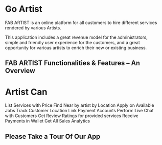 # Go Artist

FAB ARTIST is an online platform for all customers to hire different services rendered by various Artists.

This application includes a great revenue model for the administrators, simple and friendly user experience for the customers, and a great opportunity for various artists to enrich their new or existing business.

## FAB ARTIST Functionalities & Features – An Overview
# Artist Can
List Services with Price
Find Near by artist by Location
Apply on Available Jobs
Track Customer Location
Link Payment Accounts
Perform Live Chat with Customers
Get Review Ratings for provided services
Receive Payments in Wallet
Get All Sales Analytics

## Please Take a Tour Of Our App
 
